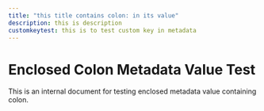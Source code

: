 ```yaml
---
title: "this title contains colon: in its value"
description: this is description
customkeytest: this is to test custom key in metadata
---
```


# Enclosed Colon Metadata Value Test

This is an internal document for testing enclosed metadata value containing colon.